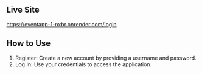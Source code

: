 ## <b>Live Site</b> ##

https://eventapp-1-nxbr.onrender.com/login

## <b>How to Use</b> ##

1.  Register: Create a new account by providing a username and password.
2.  Log In: Use your credentials to access the application.

